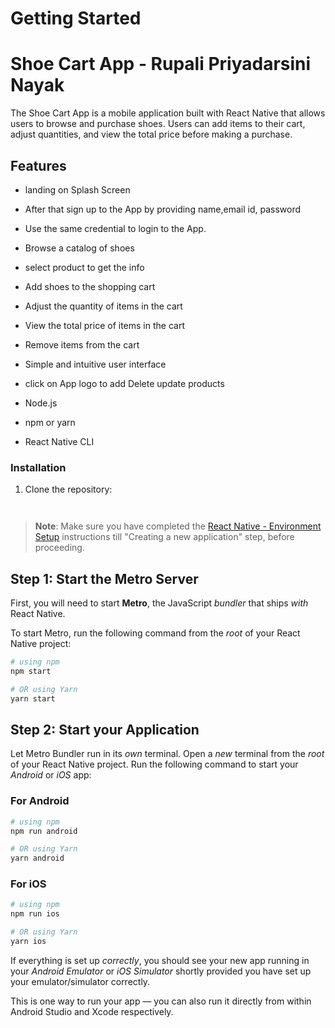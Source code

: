 

# Getting Started
# Shoe Cart App - Rupali Priyadarsini Nayak

The Shoe Cart App is a mobile application built with React Native that allows users to browse and purchase shoes. Users can add items to their cart, adjust quantities, and view the total price before making a purchase.

## Features
- landing on Splash Screen
- After that sign up to the App by providing name,email id, password
- Use the same credential to login to the App. 
- Browse a catalog of shoes
- select product to get the info
- Add shoes to the shopping cart
- Adjust the quantity of items in the cart
- View the total price of items in the cart
- Remove items from the cart
- Simple and intuitive user interface
- click on App logo to add  Delete update products



- Node.js
- npm or yarn
- React Native CLI

### Installation

1. Clone the repository:

   ```bash
   


>**Note**: Make sure you have completed the [React Native - Environment Setup](https://reactnative.dev/docs/environment-setup) instructions till "Creating a new application" step, before proceeding.

## Step 1: Start the Metro Server

First, you will need to start **Metro**, the JavaScript _bundler_ that ships _with_ React Native.

To start Metro, run the following command from the _root_ of your React Native project:

```bash
# using npm
npm start

# OR using Yarn
yarn start
```

## Step 2: Start your Application

Let Metro Bundler run in its _own_ terminal. Open a _new_ terminal from the _root_ of your React Native project. Run the following command to start your _Android_ or _iOS_ app:

### For Android

```bash
# using npm
npm run android

# OR using Yarn
yarn android
```

### For iOS

```bash
# using npm
npm run ios

# OR using Yarn
yarn ios
```

If everything is set up _correctly_, you should see your new app running in your _Android Emulator_ or _iOS Simulator_ shortly provided you have set up your emulator/simulator correctly.

This is one way to run your app — you can also run it directly from within Android Studio and Xcode respectively.


